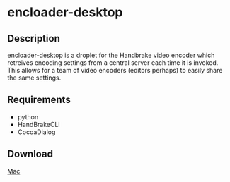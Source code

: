 # encloader-desktop

## Description

encloader-desktop is a droplet for the Handbrake video encoder which retreives
encoding settings from a central server each time it is invoked.  This allows
for a team of video encoders (editors perhaps) to easily share the same
settings.

## Requirements

* python
* HandBrakeCLI
* CocoaDialog

## Download

[Mac](https://s3.amazonaws.com/rr_media/encloader-desktop/EncloaderDesktop.zip)
